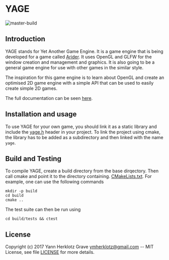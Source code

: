 YAGE
====
![master-build](https://travis-ci.org/ymherklotz/YAGE.svg?branch=master)

Introduction
------------

YAGE stands for Yet Another Game Engine. It is a game engine that is being
developed for a game called [Arider](https://github.com/ymherklotz/Arider).
It uses OpenGL and GLFW for the window creation and management and graphics.
It is also going to be a general game engine for use with other games in the
similar style.

The inspiration for this game engine is to learn about OpenGL and create an
optimised 2D game engine with a simple API that can be used to easily create
simple 2D games.

The full documentation can be seen [here](https://www.yannherklotz.com/YAGE).

Installation and usage
----------------------

To use YAGE for your own game, you should link it as a static library and
include the [yage.h](/include/YAGE/yage.h) header in your project. To link the
project using cmake, the library has to be added as a subdirectory and then linked
with the name `yage`.

Build and Testing
-----------------

To compile YAGE, create a build directory from the base dirqectory. Then call
cmake and point it to the directory containing.
[CMakeLists.txt](/CMakeLists.txt).
For example, one can use the following commands

``` shell
mkdir -p build
cd build
cmake ..
```

The test suite can then be run using

``` shell
cd build/tests && ctest
```

License
-------

Copyright (c) 2017 Yann Herklotz Grave <ymherklotz@gmail.com> -- MIT License,
see file [LICENSE](/LICENSE) for more details.
